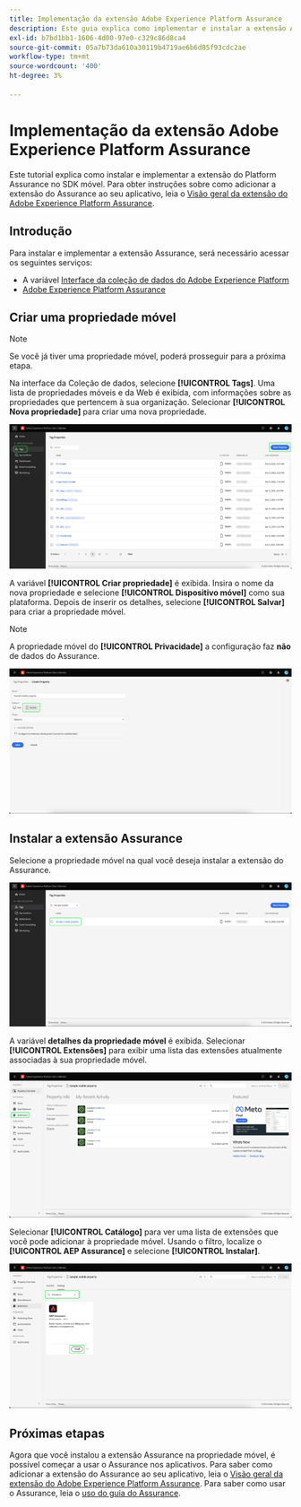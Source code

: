 ```yaml
---
title: Implementação da extensão Adobe Experience Platform Assurance
description: Este guia explica como implementar e instalar a extensão Adobe Experience Platform Assurance.
exl-id: b7bd1bb1-1606-4d00-97e0-c329c86d8ca4
source-git-commit: 05a7b73da610a30119b4719ae6b6d85f93cdc2ae
workflow-type: tm+mt
source-wordcount: '400'
ht-degree: 3%

---
```


# Implementação da extensão Adobe Experience Platform Assurance

Este tutorial explica como instalar e implementar a extensão do Platform Assurance no SDK móvel. Para obter instruções sobre como adicionar a extensão do Assurance ao seu aplicativo, leia o [Visão geral da extensão do Adobe Experience Platform Assurance](https://developer.adobe.com/client-sdks/documentation/platform-assurance-sdk/#add-the-aep-assurance-extension-to-your-app).

## Introdução

Para instalar e implementar a extensão Assurance, será necessário acessar os seguintes serviços:

- A variável [Interface da coleção de dados do Adobe Experience Platform](https://experience.adobe.com/#/data-collection/)
- [Adobe Experience Platform Assurance](https://experience.adobe.com/assurance)

## Criar uma propriedade móvel

>[!NOTE]
>
>Se você já tiver uma propriedade móvel, poderá prosseguir para a próxima etapa.

Na interface da Coleção de dados, selecione **[!UICONTROL Tags]**. Uma lista de propriedades móveis e da Web é exibida, com informações sobre as propriedades que pertencem à sua organização. Selecionar **[!UICONTROL Nova propriedade]** para criar uma nova propriedade.

![O botão Nova propriedade é realçado, mostrando o que você seleciona para criar uma nova propriedade](./images/implement-assurance/create-new-property.png)

A variável **[!UICONTROL Criar propriedade]** é exibida. Insira o nome da nova propriedade e selecione **[!UICONTROL Dispositivo móvel]** como sua plataforma. Depois de inserir os detalhes, selecione **[!UICONTROL Salvar]** para criar a propriedade móvel.

>[!NOTE]
>
>A propriedade móvel do **[!UICONTROL Privacidade]** a configuração faz **não** de dados do Assurance.

![A página Criar Propriedade é exibida. Você pode inserir informações sobre sua propriedade móvel aqui.](./images/implement-assurance/create-property.png)

## Instalar a extensão Assurance

Selecione a propriedade móvel na qual você deseja instalar a extensão do Assurance.

![A página Propriedades da tag é exibida, com a propriedade móvel selecionada realçada.](./images/implement-assurance/select-mobile-property.png)

A variável **detalhes da propriedade móvel** é exibida. Selecionar **[!UICONTROL Extensões]** para exibir uma lista das extensões atualmente associadas à sua propriedade móvel.

![A página de detalhes da propriedade móvel é exibida. As informações sobre atividades recentes são exibidas. A guia Extensões é realçada.](./images/implement-assurance/tag-properties.png)

Selecionar **[!UICONTROL Catálogo]** para ver uma lista de extensões que você pode adicionar à propriedade móvel. Usando o filtro, localize o **[!UICONTROL AEP Assurance]** e selecione **[!UICONTROL Instalar]**.

![O catálogo de extensões é exibido. A extensão do Assurance é filtrada e exibida, com o botão de instalação realçado.](./images/implement-assurance/assurance-extension.png)

## Próximas etapas

Agora que você instalou a extensão Assurance na propriedade móvel, é possível começar a usar o Assurance nos aplicativos. Para saber como adicionar a extensão do Assurance ao seu aplicativo, leia o [Visão geral da extensão do Adobe Experience Platform Assurance](https://developer.adobe.com/client-sdks/documentation/platform-assurance-sdk/#add-the-aep-assurance-extension-to-your-app). Para saber como usar o Assurance, leia o [uso do guia do Assurance](./using-assurance.md).
